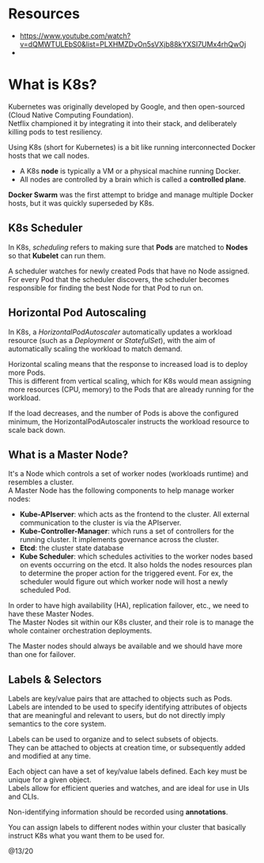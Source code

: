 # Resources 

- https://www.youtube.com/watch?v=dQMWTULEbS0&list=PLXHMZDvOn5sVXjb88kYXSI7UMx4rhQwOj
- 

# What is K8s?

Kubernetes was originally developed by Google, and then open-sourced (Cloud Native Computing Foundation).  
Netflix championed it by integrating it into their stack, and deliberately killing pods to test resiliency. 

Using K8s (short for Kubernetes) is a bit like running interconnected Docker hosts that we call nodes.  
- A K8s **node** is typically a VM or a physical machine running Docker.
- All nodes are controlled by a brain which is called a **controlled plane**.  

**Docker Swarm** was the first attempt to bridge and manage multiple Docker hosts, but it was quickly superseded by K8s.  

## K8s Scheduler

In K8s, _scheduling_ refers to making sure that **Pods** are matched to **Nodes** so that **Kubelet** can run them.  

A scheduler watches for newly created Pods that have no Node assigned.  
For every Pod that the scheduler discovers, the scheduler becomes responsible for finding the best Node for that Pod to run on.  

## Horizontal Pod Autoscaling

In K8s, a _HorizontalPodAutoscaler_ automatically updates a workload resource (such as a _Deployment_ or _StatefulSet_), 
with the aim of automatically scaling the workload to match demand.  

Horizontal scaling means that the response to increased load is to deploy more Pods.  
This is different from vertical scaling, which for K8s would mean assigning more resources (CPU, memory) to the Pods that 
are already running for the workload. 

If the load decreases, and the number of Pods is above the configured minimum, the HorizontalPodAutoscaler instructs the 
workload resource to scale back down.

## What is a Master Node?

It's a Node which controls a set of worker nodes (workloads runtime) and resembles a cluster.  
A Master Node has the following components to help manage worker nodes:
- **Kube-APIserver**: which acts as the frontend to the cluster. All external communication to the cluster is via the APIserver.
- **Kube-Controller-Manager**: which runs a set of controllers for the running cluster. It implements governance across the cluster.  
- **Etcd**: the cluster state database
- **Kube Scheduler**: which schedules activities to the worker nodes based on events occurring on the etcd. It also holds the nodes resources plan
  to determine the proper action for the triggered event. For ex, the scheduler would figure out which worker node will host a newly scheduled Pod.

In order to have high availability (HA), replication failover, etc., we need to have these Master Nodes.  
The Master Nodes sit within our K8s cluster, and their role is to manage the whole container orchestration deployments.  

The Master nodes should always be available and we should have more than one for failover.  

## Labels & Selectors

Labels are key/value pairs that are attached to objects such as Pods.  
Labels are intended to be used to specify identifying attributes of objects that are meaningful and relevant to users, but do not directly 
imply semantics to the core system.  

Labels can be used to organize and to select subsets of objects.  
They can be attached to objects at creation time, or subsequently added and modified at any time.  

Each object can have a set of key/value labels defined. Each key must be unique for a given object.  
Labels allow for efficient queries and watches, and are ideal for use in UIs and CLIs. 

Non-identifying information should be recorded using **annotations**.  

You can assign labels to different nodes within your cluster that basically instruct K8s what you want them to be used for.  




@13/20
